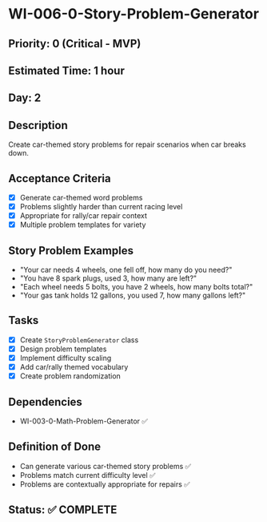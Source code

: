 # WI-006-0-Story-Problem-Generator

## Priority: 0 (Critical - MVP)
## Estimated Time: 1 hour
## Day: 2

## Description
Create car-themed story problems for repair scenarios when car breaks down.

## Acceptance Criteria
- [x] Generate car-themed word problems
- [x] Problems slightly harder than current racing level
- [x] Appropriate for rally/car repair context
- [x] Multiple problem templates for variety

## Story Problem Examples
- "Your car needs 4 wheels, one fell off, how many do you need?"
- "You have 8 spark plugs, used 3, how many are left?"
- "Each wheel needs 5 bolts, you have 2 wheels, how many bolts total?"
- "Your gas tank holds 12 gallons, you used 7, how many gallons left?"

## Tasks
- [x] Create `StoryProblemGenerator` class
- [x] Design problem templates
- [x] Implement difficulty scaling
- [x] Add car/rally themed vocabulary
- [x] Create problem randomization

## Dependencies
- WI-003-0-Math-Problem-Generator ✅

## Definition of Done
- Can generate various car-themed story problems ✅
- Problems match current difficulty level ✅
- Problems are contextually appropriate for repairs ✅

## Status: ✅ COMPLETE
